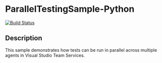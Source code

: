# ParallelTestingSample-Python
[![Build Status](https://dev.azure.com/DanielAtKrypton/ParallelTestingSample%20Python/_apis/build/status/DanielAtKrypton.ParallelTestingSample-Python?branchName=master)](https://dev.azure.com/DanielAtKrypton/ParallelTestingSample%20Python/_build/latest?definitionId=2&branchName=master)

## Description
This sample demonstrates how tests can be run in parallel across multiple agents in Visual Studio Team Services.

